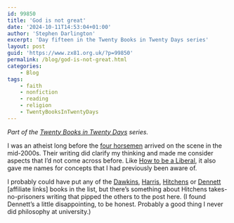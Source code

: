 ```yaml
---
id: 99850
title: 'God is not great'
date: '2024-10-11T14:53:04+01:00'
author: 'Stephen Darlington'
excerpt: 'Day fifteen in the Twenty Books in Twenty Days series'
layout: post
guid: 'https://www.zx81.org.uk/?p=99850'
permalink: /blog/god-is-not-great.html
categories:
    - Blog
tags:
    - faith
    - nonfiction
    - reading
    - religion
    - TwentyBooksInTwentyDays
---
```


*Part of the [Twenty Books in Twenty Days](https://www.zx81.org.uk/blog/twenty-books.html) series.*

I was an atheist long before the [four horsemen](https://en.wikipedia.org/wiki/New_Atheism) arrived on the scene in the mid-2000s. Their writing did clarify my thinking and made me consider aspects that I’d not come across before. Like [How to be a Liberal](https://www.zx81.org.uk/blog/how-to-be-a-liberal-2.html), it also gave me names for concepts that I had previously been aware of.

I probably could have put any of the [Dawkins](https://amzn.to/4ety4yw), [Harris](https://amzn.to/3YbxMGN), [Hitchens](https://amzn.to/3XXsUnm) or [Dennett](https://amzn.to/3NcmYlF) \[affiliate links\] books in the list, but there’s something about Hitchens takes-no-prisoners writing that pipped the others to the post here. (I found Dennett’s a little disappointing, to be honest. Probably a good thing I never did philosophy at university.)